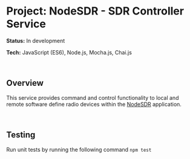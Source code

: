 # Project: NodeSDR - SDR Controller Service

<strong>Status:</strong> In development

<strong>Tech:</strong> JavaScript (ES6), Node.js, Mocha.js, Chai.js

<br>

## Overview

This service provides command and control functionality to local and remote software define radio devices within the <a href="https://github.com/barrygee/NodeSDR">NodeSDR</a> application.

<br>

## Testing

Run unit tests by running the following command ```npm test```